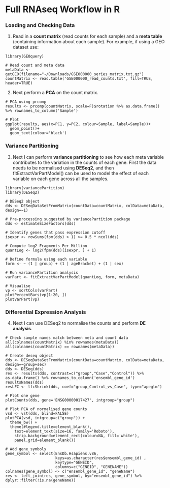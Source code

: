# Full RNAseq Workflow in R
### Loading and Checking Data
1. Read in a **count matrix** (read counts for each sample) and a **meta table** (containing information about each sample). For example, if using a GEO dataset use:
```
library(GEOquery)

# Read count and meta data
metaData <- getGEO(filename="~/Downloads/GSE000000_series_matrix.txt.gz")
countMatrix <- read.table('GSE000000_read_counts.txt', fill=TRUE, header=TRUE) 
```
2. Next perform a **PCA** on the count matrix.
```
# PCA using prcomp
results <- prcomp(countMatrix, scale=F)$rotation %>% as.data.frame() %>% rownames_to_column('Sample')

# Plot
ggplot(results, aes(x=PC1, y=PC2, colour=Sample, label=Sample))+
  geom_point()+
  geom_text(colour='black')
```

### Variance Partitioning
3. Next I can perform **variance partitioning** to see how each meta variable contributes to the variation in the counts of each gene. First the data needs to be normalised using **DESeq2**, and then fitExtractVarPartModel() can be used to model the effect of each variable on each gene across all the samples.
```
library(variancePartition)
library(DESeq2)

# DESeq2 object
dds <- DESeqDataSetFromMatrix(countData=countMatrix, colData=metaData, design=~1)

# Pre-processing suggested by variancePartition package
dds <- estimateSizeFactors(dds)

# Identify genes that pass expression cutoff
isexpr <- rowSums(fpm(dds) > 1) >= 0.5 * ncol(dds)

# Compute log2 Fragments Per Million
quantLog <- log2(fpm(dds)[isexpr, ] + 1)

# Define formula using each variable
form <- ~ (1 | group) + (1 | ageBracket) + (1 | sex) 

# Run variancePartition analysis
varPart <- fitExtractVarPartModel(quantLog, form, metaData)

# Visualise
vp <- sortCols(varPart)
plotPercentBars(vp[1:20, ])
plotVarPart(vp)
```
### Differential Expression Analysis
4. Next I can use DESeq2 to normalise the counts and perform **DE analysis**.
```
# Check sample names match between meta and count data
all(colnames(countMatrix) %in% rownames(metaData))
all(colnames(countMatrix) == rownames(metaData))

# Create deseq object
dds <- DESeqDataSetFromMatrix(countData=countMatrix, colData=metaData, design=~group+sex)
dds <- DESeq(dds)
res <- results(dds, contrast=c("group","Case","Control")) %>% as.data.frame() %>% rownames_to_column('ensembl_gene_id')
resultsNames(dds)
resLFC <- lfcShrink(dds, coef="group_Control_vs_Case", type="apeglm")

# Plot one gene
plotCounts(dds, gene='ENSG00000017427', intgroup="group")

# Plot PCA of normalised gene counts
vsd <- vst(dds, blind=FALSE)
plotPCA(vsd, intgroup=c("group")) +
  theme_bw() +
  theme(#legend.title=element_blank(),
    text=element_text(size=16, family='Roboto'),
    strip.background=element_rect(colour=NA, fill='white'),
    panel.grid=element_blank()) 

# Add gene symbols
gene_symbol <- select(EnsDb.Hsapiens.v86, 
                      keys=as.character(res$ensembl_gene_id) ,
                      keytype="GENEID",
                      columns=c("GENEID", "GENENAME"))
colnames(gene_symbol) <- c("ensembl_gene_id", "geneName")
res <- left_join(res, gene_symbol, by="ensembl_gene_id") %>% dplyr::filter(!is.na(geneName))
```





























